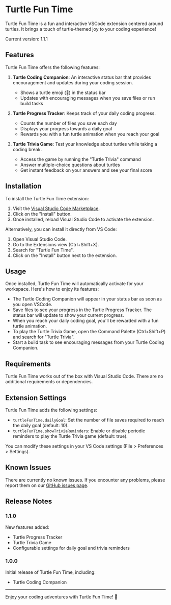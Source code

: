 # Turtle Fun Time

Turtle Fun Time is a fun and interactive VSCode extension centered around turtles. It brings a touch of turtle-themed joy to your coding experience!

Current version: 1.1.1

## Features

Turtle Fun Time offers the following features:

1. **Turtle Coding Companion**: An interactive status bar that provides encouragement and updates during your coding session.
   - Shows a turtle emoji (🐢) in the status bar
   - Updates with encouraging messages when you save files or run build tasks

2. **Turtle Progress Tracker**: Keeps track of your daily coding progress.
   - Counts the number of files you save each day
   - Displays your progress towards a daily goal
   - Rewards you with a fun turtle animation when you reach your goal

3. **Turtle Trivia Game**: Test your knowledge about turtles while taking a coding break.
   - Access the game by running the "Turtle Trivia" command
   - Answer multiple-choice questions about turtles
   - Get instant feedback on your answers and see your final score

## Installation

To install the Turtle Fun Time extension:

1. Visit the [Visual Studio Code Marketplace](https://marketplace.visualstudio.com/items?itemName=anuk909.turtle-fun-time).
2. Click on the "Install" button.
3. Once installed, reload Visual Studio Code to activate the extension.

Alternatively, you can install it directly from VS Code:

1. Open Visual Studio Code.
2. Go to the Extensions view (Ctrl+Shift+X).
3. Search for "Turtle Fun Time".
4. Click on the "Install" button next to the extension.

## Usage

Once installed, Turtle Fun Time will automatically activate for your workspace. Here's how to enjoy its features:

- The Turtle Coding Companion will appear in your status bar as soon as you open VSCode.
- Save files to see your progress in the Turtle Progress Tracker. The status bar will update to show your current progress.
- When you reach your daily coding goal, you'll be rewarded with a fun turtle animation.
- To play the Turtle Trivia Game, open the Command Palette (Ctrl+Shift+P) and search for "Turtle Trivia".
- Start a build task to see encouraging messages from your Turtle Coding Companion.

## Requirements

Turtle Fun Time works out of the box with Visual Studio Code. There are no additional requirements or dependencies.

## Extension Settings

Turtle Fun Time adds the following settings:

* `turtleFunTime.dailyGoal`: Set the number of file saves required to reach the daily goal (default: 10).
* `turtleFunTime.showTriviaReminders`: Enable or disable periodic reminders to play the Turtle Trivia game (default: true).

You can modify these settings in your VS Code settings (File > Preferences > Settings).

## Known Issues

There are currently no known issues. If you encounter any problems, please report them on our [GitHub issues page](https://github.com/anuk909/turtle-fun-time/issues).

## Release Notes

### 1.1.0

New features added:
- Turtle Progress Tracker
- Turtle Trivia Game
- Configurable settings for daily goal and trivia reminders

### 1.0.0

Initial release of Turtle Fun Time, including:
- Turtle Coding Companion

---

Enjoy your coding adventures with Turtle Fun Time! 🐢
